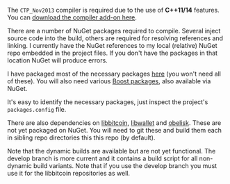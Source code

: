 The `CTP_Nov2013` compiler is required due to the use of **C++11/14** features. You can [download the compiler add-on here](http://www.microsoft.com/en-us/download/details.aspx?id=41151).

There are a number of NuGet packages required to compile. Several inject source code into the build, others are required for resolving references and linking. I currently have the NuGet references to my local (relative) NuGet repo embedded in the project files. If you don't have the packages in that location NuGet will produce errors.

I have packaged most of the necessary packages [here](http://www.nuget.org/profiles/evoskuil/) (you won't need all of these). You will also need various [Boost packages](http://sergey-shandar.blogspot.com/2013/08/boost-on-nugetorg.html), also available via NuGet.

It's easy to identify the necessary packages, just inspect the project's `packages.config` file.

There are also dependencies on [libbitcoin](https://github.com/libbitcoin/libbitcoin), [libwallet](https://github.com/libbitcoin/libwallet) and [obelisk](https://github.com/libbitcoin/obelisk). These are not yet packaged on NuGet. You will need to git these and build them each in sibling repo directories this this repo (by default).

Note that the dynamic builds are available but are not yet functional. The develop branch is more current and it contains a build script for all non-dynamic build variants. Note that if you use the develop branch you must use it for the libbitcoin repositories as well.

